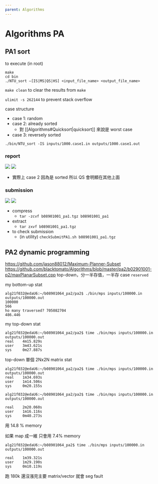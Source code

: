 ```yaml
---
parent: Algorithms
---
```

# Algorithms PA
## PA1 sort
to execute (in root)
```
make
cd bin
./NTU_sort –[IS|MS|QS|HS] <input_file_name> <output_file_name>
```
`make clean` to clear the results from `make` 

`ulimit -s 262144` to prevent stack overflow

case structure
- case 1: random
- case 2: already sorted
	- 對 [[Algorithms#Quicksort|quicksort]] 來說是 worst case
- case 3: reversely sorted

`./bin/NTU_sort -IS inputs/1000.case1.in outputs/1000.case1.out`

### report
![](https://i.imgur.com/dtXdJWj.png)
![](https://i.imgur.com/OV2ocET.png)
- 實際上 case 2 因為是 sorted 所以 QS 會明顯在其他上面

### submission
![](https://i.imgur.com/GQhb0FD.png)
![](https://i.imgur.com/loZL2eL.png)

- compress
	- `tar -zcvf b08901001_pa1.tgz b08901001_pa1`
- extract
	- `tar zxvf b08901001_pa1.tgz`
- to check submission
	- (in utility) `checkSubmitPA1.sh b08901001_pa1.tgz`


## PA2 dynamic programming
<https://github.com/jason88012/Maximum-Planner-Subset>
<https://github.com/blacktomato/Algorithms/blob/master/pa2/b02901001-p2/maxPlanarSubset.cpp>
top-down，分一半存值，一半存 case
`reserved`

my bottom-up stat
```
alg21f032@edaU6:~/b08901064_pa2/pa2$ ./bin/mps inputs/100000.in outputs/100000.out
100000
566
ho many traversed? 705082704
486.446
```

my top-down stat
```
alg21f032@edaU6:~/b08901064_pa2/pa2$ time ./bin/mps inputs/100000.in outputs/100000.out
real    4m15.829s
user    3m43.621s
sys     0m27.887s
```

top-down 單個 2Nx2N matrix stat
```
alg21f032@edaU6:~/b08901064_pa2/pa2$ time ./bin/mps inputs/100000.in outputs/100000.out
real    1m34.693s
user    1m14.506s
sys     0m20.155s
```

```
alg21f032@edaU6:~/b08901064_pa2/pa2$ time ./bin/mps inputs/100000.in outputs/100000.out

real    2m20.060s
user    1m16.116s
sys     0m40.273s
```
用 14.8 % memory

如果 map 成一維
只會用 7.4% memory
```
alg21f032@edaU6:~/b08901064_pa2$ time ./bin/mps inputs/100000.in outputs/100000.out

real    1m39.321s
user    1m29.190s
sys     0m10.119s
```

跑 180k 還沒漲完主要 matrix/vector 就會 seg fault